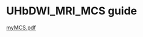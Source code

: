 # UHbDWI_MRI_MCS guide
[myMCS.pdf](https://github.com/ek-jeong/UHbDWI_MRI_MCS/files/7077330/myMCS.pdf)

